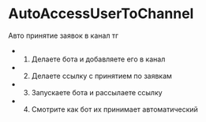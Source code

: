 # AutoAccessUserToChannel
Авто принятие заявок в канал тг

- 1. Делаете бота и добавляете его в канал
- 2. Делаете ссылку с принятием по заявкам
- 3. Запускаете бота и рассылаете ссылку
- 4. Смотрите как бот их принимает автоматический
